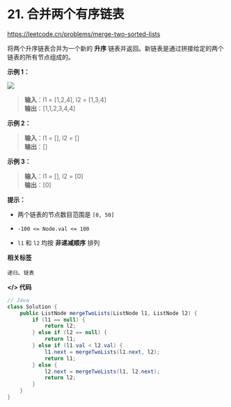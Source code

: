 # 21. 合并两个有序链表

https://leetcode.cn/problems/merge-two-sorted-lists

将两个升序链表合并为一个新的 **升序** 链表并返回。新链表是通过拼接给定的两个链表的所有节点组成的。

**示例 1：**

![](https://assets.leetcode.com/uploads/2020/10/03/merge_ex1.jpg)

> **输入**：l1 = [1,2,4], l2 = [1,3,4]<br>
**输出**：[1,1,2,3,4,4]

**示例 2：**

> **输入**：l1 = [], l2 = []<br>
**输出**：[]

**示例 3：**

> **输入**：l1 = [], l2 = [0]<br>
**输出**：[0]

**提示：**

- 两个链表的节点数目范围是 `[0, 50]`

- `-100 <= Node.val <= 100`

- `l1` 和 `l2` 均按 **非递减顺序** 排列

**相关标签**

`递归`、`链表`

**</> 代码**

```java
// Java
class Solution {
    public ListNode mergeTwoLists(ListNode l1, ListNode l2) {
        if (l1 == null) {
            return l2;
        } else if (l2 == null) {
            return l1;
        } else if (l1.val < l2.val) {
            l1.next = mergeTwoLists(l1.next, l2);
            return l1;
        } else {
            l2.next = mergeTwoLists(l1, l2.next);
            return l2;
        }
    }
}
```

